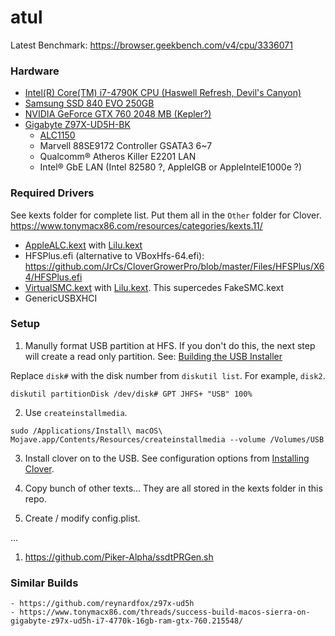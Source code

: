 # atul

Latest Benchmark: https://browser.geekbench.com/v4/cpu/3336071

### Hardware
- [Intel(R) Core(TM) i7-4790K CPU (Haswell Refresh, Devil's Canyon)](http://ark.intel.com/products/80807/Intel-Core-i7-4790K-Processor-8M-Cache-up-to-4_40-GHz)
- [Samsung SSD 840 EVO 250GB](http://www.samsung.com/global/business/semiconductor/minisite/SSD/global/html/ssd840evo/overview.html)
- [NVIDIA GeForce GTX 760 2048 MB (Kepler?)](http://www.geforce.com/hardware/desktop-gpus/geforce-gtx-760)
- [Gigabyte Z97X-UD5H-BK](http://www.gigabyte.com/products/product-page.aspx?pid=5378#ov)
  - [ALC1150](http://www.realtek.com.tw/products/productsView.aspx?Langid=1&PFid=28&Level=5&Conn=4&ProdID=328)
  - Marvell 88SE9172 Controller GSATA3 6~7
  - Qualcomm® Atheros Killer E2201 LAN
  - Intel® GbE LAN (Intel 82580 ?, AppleIGB or AppleIntelE1000e ?)

### Required Drivers
See kexts folder for complete list. Put them all in the `Other` folder for Clover.
https://www.tonymacx86.com/resources/categories/kexts.11/
- [AppleALC.kext](https://github.com/vit9696/AppleALC) with [Lilu.kext](https://github.com/vit9696/Lilu)
- HFSPlus.efi (alternative to VBoxHfs-64.efi): https://github.com/JrCs/CloverGrowerPro/blob/master/Files/HFSPlus/X64/HFSPlus.efi
- [VirtualSMC.kext](https://github.com/acidanthera/VirtualSMC) with [Lilu.kext](https://github.com/vit9696/Lilu). This supercedes FakeSMC.kext
- GenericUSBXHCI

### Setup

1. Manully format USB partition at HFS. If you don't do this, the next step will create a read only partition. See: [Building the USB Installer](https://www.reddit.com/r/hackintosh/comments/68p1e2/ramblings_of_a_hackintosher_a_sorta_brief_vanilla/)

Replace `disk#` with the disk number from `diskutil list`. For example, `disk2`.

```
diskutil partitionDisk /dev/disk# GPT JHFS+ "USB" 100%
```

2. Use `createinstallmedia`.
```
sudo /Applications/Install\ macOS\ Mojave.app/Contents/Resources/createinstallmedia --volume /Volumes/USB
```

3. Install clover on to the USB. See configuration options from [Installing Clover](https://hackintosh.gitbook.io/-r-hackintosh-vanilla-desktop-guide/).

6. Copy bunch of other texts... They are all stored in the kexts folder in this repo.

7. Create / modify config.plist.

...

1. https://github.com/Piker-Alpha/ssdtPRGen.sh

### Similar Builds
	- https://github.com/reynardfox/z97x-ud5h
	- https://www.tonymacx86.com/threads/success-build-macos-sierra-on-gigabyte-z97x-ud5h-i7-4770k-16gb-ram-gtx-760.215548/
